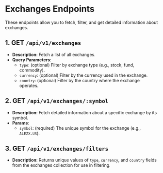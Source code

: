 # Exchanges Endpoints

These endpoints allow you to fetch, filter, and get detailed information about exchanges.

## 1. **GET** `/api/v1/exchanges`

- **Description**: Fetch a list of all exchanges.
- **Query Parameters**:
  - `type`: (optional) Filter by exchange type (e.g., stock, fund, commodity).
  - `currency`: (optional) Filter by the currency used in the exchange.
  - `country`: (optional) Filter by the country where the exchange operates.

## 2. **GET** `/api/v1/exchanges/:symbol`

- **Description**: Fetch detailed information about a specific exchange by its symbol.
- **Params**:
  - `symbol`: (required) The unique symbol for the exchange (e.g., `ALEZX.US`).

## 3. **GET** `/api/v1/exchanges/filters`

- **Description**: Returns unique values of `type`, `currency`, and `country` fields from the exchanges collection for use in filtering.